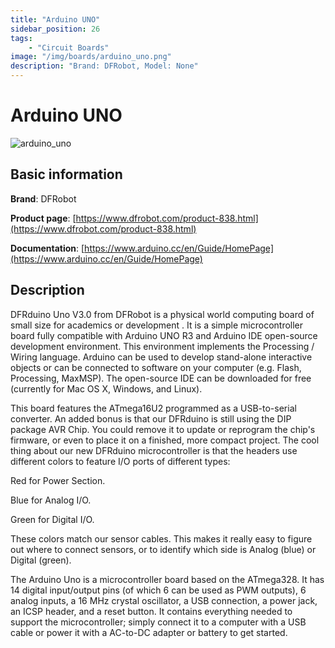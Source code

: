 ```yaml
---
title: "Arduino UNO"
sidebar_position: 26
tags:
    - "Circuit Boards"
image: "/img/boards/arduino_uno.png"
description: "Brand: DFRobot, Model: None"
---
```

# Arduino UNO

![arduino_uno](/img/boards/arduino_uno.png)

## Basic information

**Brand**: DFRobot

**Product page**: [https://www.dfrobot.com/product-838.html](https://www.dfrobot.com/product-838.html)

**Documentation**: [https://www.arduino.cc/en/Guide/HomePage](https://www.arduino.cc/en/Guide/HomePage)

## Description

DFRduino Uno V3\.0 from DFRobot is a physical world computing board of small size for academics or development \. It is a simple microcontroller board fully compatible with Arduino UNO R3 and Arduino IDE open\-source development environment\. This environment implements the Processing / Wiring language\. Arduino can be used to develop stand\-alone interactive objects or can be connected to software on your computer \(e\.g\. Flash, Processing, MaxMSP\)\. The open\-source IDE can be downloaded for free \(currently for Mac OS X, Windows, and Linux\)\.



This board features the ATmega16U2 programmed as a USB\-to\-serial converter\. An added bonus is that our DFRduino is still using the DIP package AVR Chip\. You could remove it to update or reprogram the chip's firmware, or even to place it on a finished, more compact project\. The cool thing about our new DFRduino microcontroller is that the headers use different colors to feature I/O ports of different types:



Red for Power Section\.

Blue for Analog I/O\.

Green for Digital I/O\.





These colors match our sensor cables\. This makes it really easy to figure out where to connect sensors, or to identify which side is Analog \(blue\) or Digital \(green\)\.



The Arduino Uno is a microcontroller board based on the ATmega328\. It has 14 digital input/output pins \(of which 6 can be used as PWM outputs\), 6 analog inputs, a 16 MHz crystal oscillator, a USB connection, a power jack, an ICSP header, and a reset button\. It contains everything needed to support the microcontroller; simply connect it to a computer with a USB cable or power it with a AC\-to\-DC adapter or battery to get started\.





